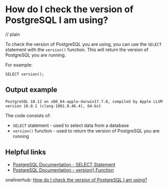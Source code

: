 # How do I check the version of PostgreSQL I am using?
// plain

To check the version of PostgreSQL you are using, you can use the `SELECT` statement with the `version()` function. This will return the version of PostgreSQL you are running.

For example:

```
SELECT version();
```

## Output example


```
PostgreSQL 10.12 on x86_64-apple-darwin17.7.0, compiled by Apple LLVM version 10.0.1 (clang-1001.0.46.4), 64-bit
```

The code consists of:

- `SELECT` statement - used to select data from a database
- `version()` function - used to return the version of PostgreSQL you are running

## Helpful links

- [PostgreSQL Documentation - SELECT Statement](https://www.postgresql.org/docs/current/sql-select.html)
- [PostgreSQL Documentation - version() Function](https://www.postgresql.org/docs/current/functions-info.html#FUNCTIONS-VERSION)

onelinerhub: [How do I check the version of PostgreSQL I am using?](https://onelinerhub.com/postgresql/how-do-i-check-the-version-of-postgresql-i-am-using)
